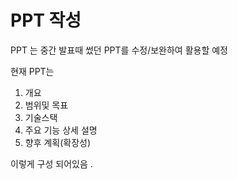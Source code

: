 

# PPT 작성 

PPT 는 중간 발표때 썼던 PPT를 수정/보완하여 활용할 예정

현재 PPT는 

1. 개요
2. 범위및 목표
3. 기술스택
4. 주요  기능 상세 설명
5. 향후 계획(확장성)

이렇게 구성 되어있음 . 


